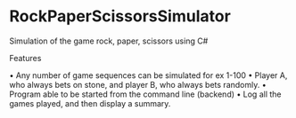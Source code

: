 # RockPaperScissorsSimulator
Simulation of the game rock, paper, scissors using C#

Features

•	Any number of game sequences can be simulated for ex 1-100
•	Player A, who always bets on stone, and player B, who always bets randomly. 
•	Program able to be started from the command line (backend)
•	Log all the games played, and then display a summary.

